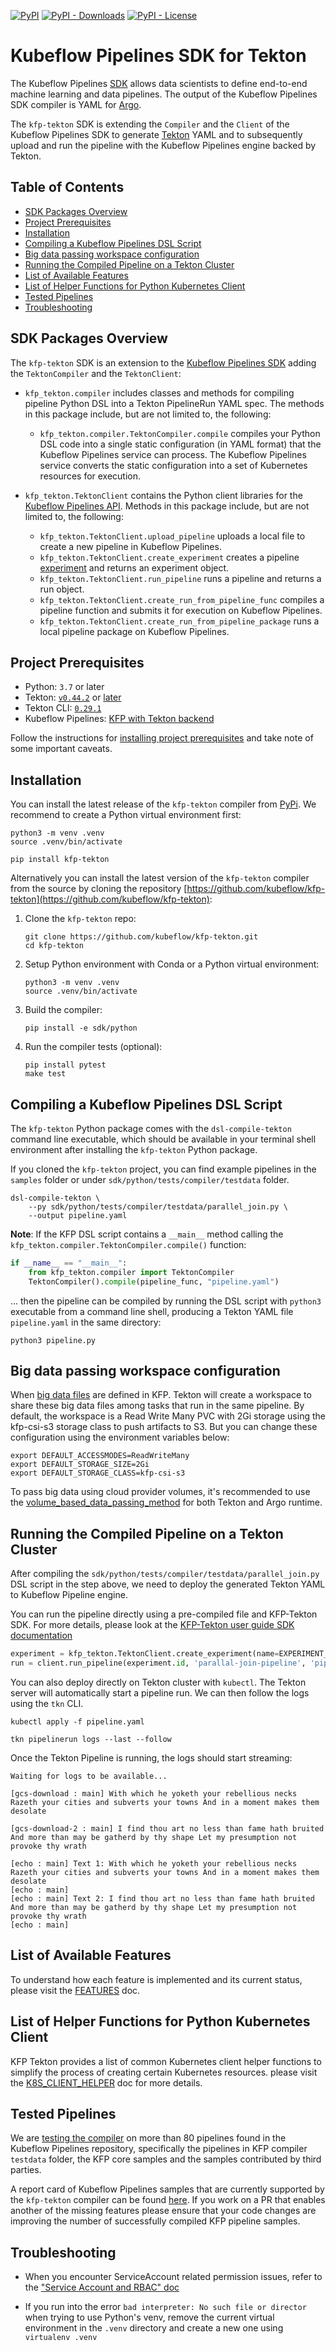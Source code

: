 [![PyPI](https://img.shields.io/pypi/v/kfp-tekton?label=PyPI)](https://pypi.org/project/kfp-tekton/)
[![PyPI - Downloads](https://img.shields.io/pypi/dm/kfp-tekton?label=Downloads)](https://pypi.org/project/kfp-tekton/#files)
[![PyPI - License](https://img.shields.io/pypi/l/kfp-tekton?label=License)](https://www.apache.org/licenses/LICENSE-2.0)


# Kubeflow Pipelines SDK for Tekton

The Kubeflow Pipelines [SDK](https://www.kubeflow.org/docs/components/pipelines/sdk/sdk-overview/)
allows data scientists to define end-to-end machine learning and data pipelines.
The output of the Kubeflow Pipelines SDK compiler is YAML for [Argo](https://github.com/argoproj/argo-workflows).

The `kfp-tekton` SDK is extending the `Compiler` and the `Client` of the Kubeflow
Pipelines SDK to generate [Tekton](https://github.com/tektoncd/pipeline) YAML
and to subsequently upload and run the pipeline with the Kubeflow Pipelines engine
backed by Tekton.

## Table of Contents

<!-- START of ToC generated by running ./tools/mdtoc.sh sdk/README.md -->

  - [SDK Packages Overview](#sdk-packages-overview)
  - [Project Prerequisites](#project-prerequisites)
  - [Installation](#installation)
  - [Compiling a Kubeflow Pipelines DSL Script](#compiling-a-kubeflow-pipelines-dsl-script)
  - [Big data passing workspace configuration](#big-data-passing-workspace-configuration)
  - [Running the Compiled Pipeline on a Tekton Cluster](#running-the-compiled-pipeline-on-a-tekton-cluster)
  - [List of Available Features](#list-of-available-features)
  - [List of Helper Functions for Python Kubernetes Client](#list-of-helper-functions-for-python-kubernetes-client)
  - [Tested Pipelines](#tested-pipelines)
  - [Troubleshooting](#troubleshooting)

<!-- END of ToC generated by running ./tools/mdtoc.sh sdk/README.md -->


## SDK Packages Overview

The `kfp-tekton` SDK is an extension to the [Kubeflow Pipelines SDK](https://www.kubeflow.org/docs/pipelines/sdk/sdk-overview/)
adding the `TektonCompiler` and the `TektonClient`:

* `kfp_tekton.compiler` includes classes and methods for compiling pipeline Python DSL into a Tekton PipelineRun YAML spec. The methods in this package
  include, but are not limited to, the following:

  * `kfp_tekton.compiler.TektonCompiler.compile` compiles your Python DSL code
    into a single static configuration (in YAML format) that the Kubeflow Pipelines service
    can process. The Kubeflow Pipelines service converts the static
    configuration into a set of Kubernetes resources for execution.

* `kfp_tekton.TektonClient` contains the Python client libraries for the [Kubeflow Pipelines API](https://www.kubeflow.org/docs/pipelines/reference/api/kubeflow-pipeline-api-spec/).
  Methods in this package include, but are not limited to, the following:

  * `kfp_tekton.TektonClient.upload_pipeline` uploads a local file to create a new pipeline in Kubeflow Pipelines.
  * `kfp_tekton.TektonClient.create_experiment` creates a pipeline
    [experiment](https://www.kubeflow.org/docs/pipelines/concepts/experiment/) and returns an
    experiment object.
  * `kfp_tekton.TektonClient.run_pipeline` runs a pipeline and returns a run object.
  * `kfp_tekton.TektonClient.create_run_from_pipeline_func` compiles a pipeline
    function and submits it for execution on Kubeflow Pipelines.
  * `kfp_tekton.TektonClient.create_run_from_pipeline_package` runs a local
    pipeline package on Kubeflow Pipelines.


## Project Prerequisites

 - Python: `3.7` or later
 - Tekton: [`v0.44.2`](https://github.com/tektoncd/pipeline/releases/tag/v0.44.2) or [later](https://github.com/tektoncd/pipeline/releases/latest)
 - Tekton CLI: [`0.29.1`](https://github.com/tektoncd/cli/releases/tag/v0.29.1)
 - Kubeflow Pipelines: [KFP with Tekton backend](/guides/kfp_tekton_install.md)

Follow the instructions for [installing project prerequisites](/sdk/python/README.md#development-prerequisites)
and take note of some important caveats.


## Installation

You can install the latest release of the `kfp-tekton` compiler from
[PyPi](https://pypi.org/project/kfp-tekton/). We recommend to create a Python
virtual environment first:

    python3 -m venv .venv
    source .venv/bin/activate

    pip install kfp-tekton

Alternatively you can install the latest version of the `kfp-tekton` compiler
from the source by cloning the repository [https://github.com/kubeflow/kfp-tekton](https://github.com/kubeflow/kfp-tekton):

1. Clone the `kfp-tekton` repo:

   ```
   git clone https://github.com/kubeflow/kfp-tekton.git
   cd kfp-tekton
   ```

2. Setup Python environment with Conda or a Python virtual environment:

   ```
   python3 -m venv .venv
   source .venv/bin/activate
   ```

3. Build the compiler:

   ```
   pip install -e sdk/python
   ```

4. Run the compiler tests (optional):

   ```
   pip install pytest
   make test
   ```

## Compiling a Kubeflow Pipelines DSL Script

The `kfp-tekton` Python package comes with the `dsl-compile-tekton` command line
executable, which should be available in your terminal shell environment after
installing the `kfp-tekton` Python package.

If you cloned the `kfp-tekton` project, you can find example pipelines in the
`samples` folder or under `sdk/python/tests/compiler/testdata` folder.

    dsl-compile-tekton \
        --py sdk/python/tests/compiler/testdata/parallel_join.py \
        --output pipeline.yaml


**Note**: If the KFP DSL script contains a `__main__` method calling the
`kfp_tekton.compiler.TektonCompiler.compile()` function:

```Python
if __name__ == "__main__":
    from kfp_tekton.compiler import TektonCompiler
    TektonCompiler().compile(pipeline_func, "pipeline.yaml")
```

... then the pipeline can be compiled by running the DSL script with `python3`
executable from a command line shell, producing a Tekton YAML file `pipeline.yaml`
in the same directory:

    python3 pipeline.py


## Big data passing workspace configuration

When [big data files](/samples/big_data_passing/big_data_passing_description.ipynb)
are defined in KFP. Tekton will create a workspace to share these big data files
among tasks that run in the same pipeline. By default, the workspace is a
Read Write Many PVC with 2Gi storage using the kfp-csi-s3 storage class to push artifacts to S3.
But you can change these configuration using the environment variables below:

```shell
export DEFAULT_ACCESSMODES=ReadWriteMany
export DEFAULT_STORAGE_SIZE=2Gi
export DEFAULT_STORAGE_CLASS=kfp-csi-s3
```

To pass big data using cloud provider volumes, it's recommended to use the
[volume_based_data_passing_method](/sdk/python/tests/compiler/testdata/artifact_passing_using_volume.py)
for both Tekton and Argo runtime.


## Running the Compiled Pipeline on a Tekton Cluster

After compiling the `sdk/python/tests/compiler/testdata/parallel_join.py` DSL script
in the step above, we need to deploy the generated Tekton YAML to Kubeflow Pipeline engine.

You can run the pipeline directly using a pre-compiled file and KFP-Tekton SDK. For more details, please look at the [KFP-Tekton user guide SDK documentation](/guides/kfp-user-guide#2-run-pipelines-using-the-kfp_tektontektonclient-in-python)

```python
experiment = kfp_tekton.TektonClient.create_experiment(name=EXPERIMENT_NAME, namespace=KUBEFLOW_PROFILE_NAME)
run = client.run_pipeline(experiment.id, 'parallal-join-pipeline', 'pipeline.yaml')
```

You can also deploy directly on Tekton cluster with `kubectl`. The Tekton server will automatically start a pipeline run.
We can then follow the logs using the `tkn` CLI.

    kubectl apply -f pipeline.yaml

    tkn pipelinerun logs --last --follow

Once the Tekton Pipeline is running, the logs should start streaming:

    Waiting for logs to be available...

    [gcs-download : main] With which he yoketh your rebellious necks Razeth your cities and subverts your towns And in a moment makes them desolate

    [gcs-download-2 : main] I find thou art no less than fame hath bruited And more than may be gatherd by thy shape Let my presumption not provoke thy wrath

    [echo : main] Text 1: With which he yoketh your rebellious necks Razeth your cities and subverts your towns And in a moment makes them desolate
    [echo : main]
    [echo : main] Text 2: I find thou art no less than fame hath bruited And more than may be gatherd by thy shape Let my presumption not provoke thy wrath
    [echo : main]


## List of Available Features

To understand how each feature is implemented and its current status, please visit
the [FEATURES](FEATURES.md) doc.


## List of Helper Functions for Python Kubernetes Client

KFP Tekton provides a list of common Kubernetes client helper functions to simplify
the process of creating certain Kubernetes resources. please visit the
[K8S_CLIENT_HELPER](K8S_CLIENT_HELPER.md) doc for more details.


## Tested Pipelines

We are [testing the compiler](/sdk/python/tests/README.md) on more than 80 pipelines
found in the Kubeflow Pipelines repository, specifically the pipelines in KFP compiler
`testdata` folder, the KFP core samples and the samples contributed by third parties.

A report card of Kubeflow Pipelines samples that are currently supported by the `kfp-tekton`
compiler can be found [here](/sdk/python/tests/test_kfp_samples_report.txt).
If you work on a PR that enables another of the missing features please ensure that
your code changes are improving the number of successfully compiled KFP pipeline samples.


## Troubleshooting

- When you encounter ServiceAccount related permission issues, refer to the
  ["Service Account and RBAC" doc](sa-and-rbac.md)

- If you run into the error `bad interpreter: No such file or director` when trying
  to use Python's venv, remove the current virtual environment in the `.venv` directory
  and create a new one using `virtualenv .venv`
